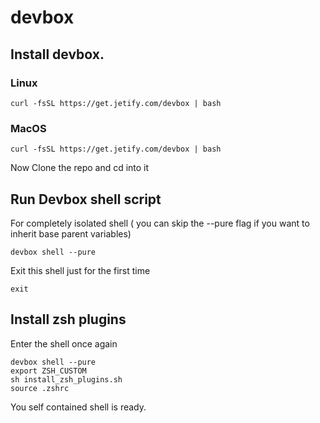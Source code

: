 # devbox

## Install devbox.
### Linux
```
curl -fsSL https://get.jetify.com/devbox | bash
```

### MacOS
```
curl -fsSL https://get.jetify.com/devbox | bash
```

Now Clone the repo and cd into it

## Run Devbox shell script
For completely isolated shell ( you can skip the --pure flag if you want to inherit base parent variables)
```
devbox shell --pure
```
Exit this shell just for the first time
```
exit
```

## Install zsh plugins
Enter the shell once again
```
devbox shell --pure
export ZSH_CUSTOM
sh install_zsh_plugins.sh
source .zshrc
```
You self contained shell is ready.



